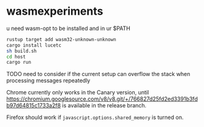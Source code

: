 # wasmexperiments

u need wasm-opt to be installed and in ur $PATH

```sh
rustup target add wasm32-unknown-unknown
cargo install lucetc
sh build.sh
cd host
cargo run
```

TODO need to consider if the current setup can overflow the stack when processing messages repeatedly

Chrome currently only works in the Canary version, until https://chromium.googlesource.com/v8/v8.git/+/766827d25fd2ed3391b3fdb97d64815c1733a2f8 is available in the release branch.

Firefox should work if `javascript.options.shared_memory` is turned on.
